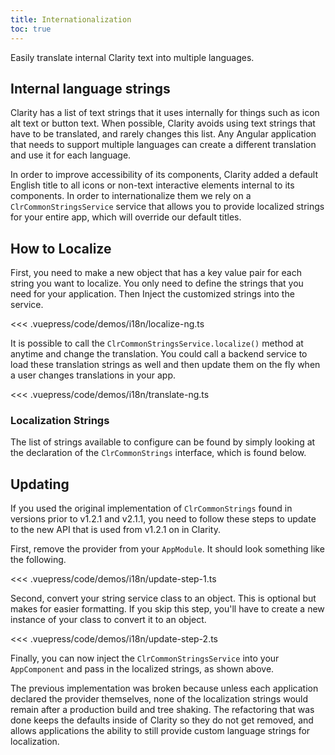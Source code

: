 ```yaml
---
title: Internationalization
toc: true
---
```


Easily translate internal Clarity text into multiple languages.

## Internal language strings

Clarity has a list of text strings that it uses internally for things such as icon alt text or button text. When possible, Clarity avoids using text strings that have to be translated, and rarely changes this list. Any Angular application that needs to support multiple languages can create a different translation and use it for each language.

In order to improve accessibility of its components, Clarity added a default English title to all icons or non-text interactive elements internal to its components. In order to internationalize them we rely on a `ClrCommonStringsService` service that allows you to provide localized strings for your entire app, which will override our default titles.

## How to Localize

First, you need to make a new object that has a key value pair for each string you want to localize. You only need to define the strings that you need for your application. Then Inject the customized strings into the service.

<doc-code>
<<< .vuepress/code/demos/i18n/localize-ng.ts
</doc-code>

It is possible to call the `ClrCommonStringsService.localize()` method at anytime and change the translation. You could call a backend service to load these translation strings as well and then update them on the fly when a user changes translations in your app.

<doc-code>
<<< .vuepress/code/demos/i18n/translate-ng.ts
</doc-code>

### Localization Strings

The list of strings available to configure can be found by simply looking at the declaration of the `ClrCommonStrings` interface, which is found below.

<DocLocalizationStrings />

## Updating

If you used the original implementation of `ClrCommonStrings` found in versions prior to v1.2.1 and v2.1.1, you need to follow these steps to update to the new API that is used from v1.2.1 on in Clarity.

First, remove the provider from your `AppModule`. It should look something like the following.

<doc-code>
<<< .vuepress/code/demos/i18n/update-step-1.ts
</doc-code>

Second, convert your string service class to an object. This is optional but makes for easier formatting. If you skip this step, you'll have to create a new instance of your class to convert it to an object.

<doc-code>
<<< .vuepress/code/demos/i18n/update-step-2.ts
</doc-code>

Finally, you can now inject the `ClrCommonStringsService` into your `AppComponent` and pass in the localized strings, as shown above.

The previous implementation was broken because unless each application declared the provider themselves, none of the localization strings would remain after a production build and tree shaking. The refactoring that was done keeps the defaults inside of Clarity so they do not get removed, and allows applications the ability to still provide custom language strings for localization.
